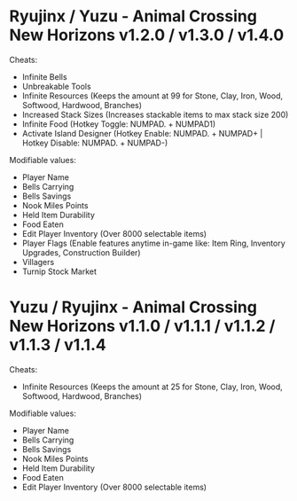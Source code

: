 # Ryujinx / Yuzu - Animal Crossing New Horizons v1.2.0 / v1.3.0 / v1.4.0
Cheats:
- Infinite Bells
- Unbreakable Tools
- Infinite Resources (Keeps the amount at 99 for Stone, Clay, Iron, Wood, Softwood, Hardwood, Branches)
- Increased Stack Sizes (Increases stackable items to max stack size 200)
- Infinite Food (Hotkey Toggle: NUMPAD. + NUMPAD1)
- Activate Island Designer (Hotkey Enable: NUMPAD. + NUMPAD+ | Hotkey Disable: NUMPAD. + NUMPAD-)

Modifiable values:
- Player Name
- Bells Carrying
- Bells Savings
- Nook Miles Points
- Held Item Durability
- Food Eaten
- Edit Player Inventory (Over 8000 selectable items)
- Player Flags (Enable features anytime in-game like: Item Ring, Inventory Upgrades, Construction Builder)
- Villagers
- Turnip Stock Market

# Yuzu / Ryujinx - Animal Crossing New Horizons v1.1.0 / v1.1.1 / v1.1.2 / v1.1.3 / v1.1.4
Cheats:
- Infinite Resources (Keeps the amount at 25 for Stone, Clay, Iron, Wood, Softwood, Hardwood, Branches)

Modifiable values:
- Player Name
- Bells Carrying
- Bells Savings
- Nook Miles Points
- Held Item Durability
- Food Eaten
- Edit Player Inventory (Over 8000 selectable items)
